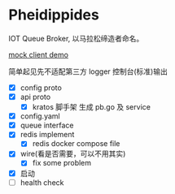 # Pheidippides
IOT Queue Broker, 以马拉松缔造者命名。

[mock client demo](internal/mockclient/client.go)

简单起见先不适配第三方 logger 控制台(标准)输出

- [X] config proto
- [X] api proto 
    - [X] kratos 脚手架 生成 pb.go 及 service
- [X] config.yaml
- [X] queue interface
- [X] redis implement
  - [X] redis docker compose file 
- [X] wire(看是否需要，可以不用其实)
    - [X] fix some problem
- [X] 启动
- [ ] health check
